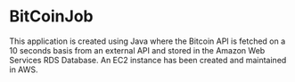 # BitCoinJob
This application is created using Java where the Bitcoin API is fetched on a 10 seconds basis from an external API and stored in the Amazon Web Services RDS Database. An EC2 instance has been created and maintained in AWS.

